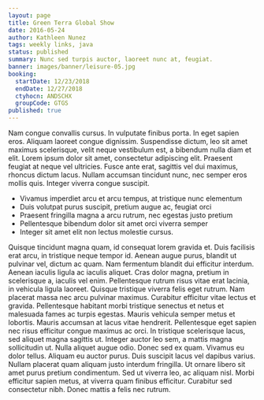 ```yaml
---
layout: page
title: Green Terra Global Show
date: 2016-05-24
author: Kathleen Nunez
tags: weekly links, java
status: published
summary: Nunc sed turpis auctor, laoreet nunc at, feugiat.
banner: images/banner/leisure-05.jpg
booking:
  startDate: 12/23/2018
  endDate: 12/27/2018
  ctyhocn: ANDSCHX
  groupCode: GTGS
published: true
---
```

Nam congue convallis cursus. In vulputate finibus porta. In eget sapien eros. Aliquam laoreet congue dignissim. Suspendisse dictum, leo sit amet maximus scelerisque, velit neque vestibulum est, a bibendum nulla diam et elit. Lorem ipsum dolor sit amet, consectetur adipiscing elit. Praesent feugiat at neque vel ultricies. Fusce ante erat, sagittis vel dui maximus, rhoncus dictum lacus. Nullam accumsan tincidunt nunc, nec semper eros mollis quis. Integer viverra congue suscipit.

* Vivamus imperdiet arcu et arcu tempus, at tristique nunc elementum
* Duis volutpat purus suscipit, pretium augue ac, feugiat orci
* Praesent fringilla magna a arcu rutrum, nec egestas justo pretium
* Pellentesque bibendum dolor sit amet orci viverra semper
* Integer sit amet elit non lectus molestie cursus.

Quisque tincidunt magna quam, id consequat lorem gravida et. Duis facilisis erat arcu, in tristique neque tempor id. Aenean augue purus, blandit ut pulvinar vel, dictum ac quam. Nam fermentum blandit dui efficitur interdum. Aenean iaculis ligula ac iaculis aliquet. Cras dolor magna, pretium in scelerisque a, iaculis vel enim. Pellentesque rutrum risus vitae erat lacinia, in vehicula ligula laoreet. Quisque tristique viverra felis eget rutrum. Nam placerat massa nec arcu pulvinar maximus. Curabitur efficitur vitae lectus et gravida. Pellentesque habitant morbi tristique senectus et netus et malesuada fames ac turpis egestas.
Mauris vehicula semper metus et lobortis. Mauris accumsan at lacus vitae hendrerit. Pellentesque eget sapien nec risus efficitur congue maximus ac orci. In tristique scelerisque lacus, sed aliquet magna sagittis ut. Integer auctor leo sem, a mattis magna sollicitudin ut. Nulla aliquet augue odio. Donec sed ex quam. Vivamus eu dolor tellus. Aliquam eu auctor purus. Duis suscipit lacus vel dapibus varius. Nullam placerat quam aliquam justo interdum fringilla. Ut ornare libero sit amet purus pretium condimentum. Sed ut viverra leo, ac aliquam nisl. Morbi efficitur sapien metus, at viverra quam finibus efficitur. Curabitur sed consectetur nibh. Donec mattis a felis nec rutrum.
